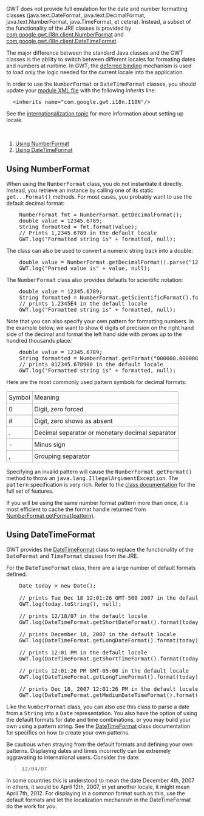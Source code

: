 <p>GWT does not provide full emulation for the date and number formatting classes (java.text.DateFormat, java.text.DecimalFormat, java.text.NumberFormat, java.TimeFormat, et
cetera). Instead, a subset of the functionality of the JRE classes is provided by <a href="/javadoc/latest/com/google/gwt/i18n/client/NumberFormat.html">com.google.gwt.i18n.client.NumberFormat</a> and <a href="/javadoc/latest/com/google/gwt/i18n/client/DateTimeFormat.html">com.google.gwt.i18n.client.DateTimeFormat</a>.</p>

<p>The major difference between the standard Java classes and the GWT classes is the ability to switch between different locales for formating dates and numbers at runtime. In
GWT, the <a href="DevGuideCodingBasics.html#DevGuideDeferredBinding">deferred binding</a> mechanism is used to load only the logic needed for the current locale into the
application.</p>

<p>In order to use the <tt>NumberFormat</tt> or <tt>DateTimeFormat</tt> classes, you should update your <a href="DevGuideOrganizingProjects.html#DevGuideModuleXml.html">module XML file</a> with
the following <i>inherits</i> line:</p>

<pre class="prettyprint">
  &lt;inherits name=&quot;com.google.gwt.i18n.I18N&quot;/&gt;
</pre>

<p>See the <a href="DevGuideI18n.html">internationalization topic</a> for more information about setting up locale.</p>
<br>

<ol class="toc" id="pageToc">
  <li><a href="#numberformat">Using NumberFormat</a></li>
  <li><a href="#datetimeformat">Using DateTimeFormat</a></li>
</ol>

<h2 id="numberformat">Using NumberFormat</h2>

<p>When using the <tt>NumberFormat</tt> class, you do not instantiate it directly. Instead, you retrieve an instance by calling one of its static <tt>get...Format()</tt> methods.
For most cases, you probably want to use the default decimal format:</p>

<pre class="prettyprint">
    NumberFormat fmt = NumberFormat.getDecimalFormat();
    double value = 12345.6789;
    String formatted = fmt.format(value);
    // Prints 1,2345.6789 in the default locale
    GWT.log(&quot;Formatted string is&quot; + formatted, null);
</pre>

<p>The class can also be used to convert a numeric string back into a double:</p>

<pre class="prettyprint">
    double value = NumberFormat.getDecimalFormat().parse(&quot;12345.6789&quot;);
    GWT.log(&quot;Parsed value is&quot; + value, null);
</pre>

<p>The <tt>NumberFormat</tt> class also provides defaults for scientific notation:</p>

<pre class="prettyprint">
    double value = 12345.6789;
    String formatted = NumberFormat.getScientificFormat().format(value);
    // prints 1.2345E4 in the default locale
    GWT.log(&quot;Formatted string is&quot; + formatted, null);
</pre>

<p>Note that you can also specify your own pattern for formatting numbers. In the example below, we want to show 6 digits of precision on the right hand side of the decimal and
format the left hand side with zeroes up to the hundred thousands place:</p>

<pre class="prettyprint">
    double value = 12345.6789;
    String formatted = NumberFormat.getFormat(&quot;000000.000000&quot;).format(value);
    // prints 012345.678900 in the default locale
    GWT.log(&quot;Formatted string is&quot; + formatted, null);
</pre>

<p>Here are the most commonly used pattern symbols for decimal formats:</p>

<table>
<tr>
<td style="border: 1px solid #aaa; padding: 5px;">Symbol</td>
<td style="border: 1px solid #aaa; padding: 5px;">Meaning</td>
</tr>

<tr>
<td style="border: 1px solid #aaa; padding: 5px;">0</td>
<td style="border: 1px solid #aaa; padding: 5px;">Digit, zero forced</td>
</tr>

<tr>
<td style="border: 1px solid #aaa; padding: 5px;">#</td>
<td style="border: 1px solid #aaa; padding: 5px;">Digit, zero shows as absent</td>
</tr>

<tr>
<td style="border: 1px solid #aaa; padding: 5px;">.</td>
<td style="border: 1px solid #aaa; padding: 5px;">Decimal separator or monetary decimal separator</td>
</tr>

<tr>
<td style="border: 1px solid #aaa; padding: 5px;">-</td>
<td style="border: 1px solid #aaa; padding: 5px;">Minus sign</td>
</tr>

<tr>
<td style="border: 1px solid #aaa; padding: 5px;">,</td>
<td style="border: 1px solid #aaa; padding: 5px;">Grouping separator</td>
</tr>
</table>



<p>Specifying an invalid pattern will cause the <tt>NumberFormat.getFormat()</tt> method to throw an <tt>java.lang.IllegalArgumentException</tt>. The <tt>pattern</tt>
specification is very rich. Refer to the <a href="/javadoc/latest/com/google/gwt/i18n/client/NumberFormat.html">class
documentation</a> for the full set of features.</p>

<p>If you will be using the same number format pattern more than once, it is most efficient to cache the format handle returned from <a href="/javadoc/latest/com/google/gwt/i18n/client/NumberFormat.html#getFormat(java.lang.String)">NumberFormat.getFormat(pattern)</a>.</p>

<h2 id="datetimeformat">Using DateTimeFormat</h2>

<p>GWT provides the <a href="/javadoc/latest/com/google/gwt/i18n/client/DateTimeFormat.html">DateTimeFormat</a> class to
replace the functionality of the <tt>DateFormat</tt> and <tt>TimeFormat</tt> classes from the JRE.</p>

<p>For the <tt>DateTimeFormat</tt> class, there are a large number of default formats defined.</p>

<pre class="prettyprint">
    Date today = new Date();

    // prints Tue Dec 18 12:01:26 GMT-500 2007 in the default locale.
    GWT.log(today.toString(), null);

    // prints 12/18/07 in the default locale
    GWT.log(DateTimeFormat.getShortDateFormat().format(today), null);

    // prints December 18, 2007 in the default locale
    GWT.log(DateTimeFormat.getLongDateFormat().format(today), null);

    // prints 12:01 PM in the default locale
    GWT.log(DateTimeFormat.getShortTimeFormat().format(today), null);

    // prints 12:01:26 PM GMT-05:00 in the default locale
    GWT.log(DateTimeFormat.getLongTimeFormat().format(today), null);

    // prints Dec 18, 2007 12:01:26 PM in the default locale
    GWT.log(DateTimeFormat.getMediumDateTimeFormat().format(today), null);
</pre>

<p>Like the <tt>NumberFormat</tt> class, you can also use this class to parse a date from a <tt>String</tt> into a <tt>Date</tt> representation. You also have the option of using
the default formats for date and time combinations, or you may build your own using a pattern string. See the <a href="/javadoc/latest/com/google/gwt/i18n/client/DateTimeFormat.html">DateTimeFormat</a> class documentation for specifics on how to create your own patterns.</p>

<p>Be cautious when straying from the default formats and defining your own patterns. Displaying dates and times incorrectly can be extremely aggravating to international users.
Consider the date:</p>

<blockquote><tt>12/04/07</tt></blockquote>

<p>In some countries this is understood to mean the date December 4th, 2007 in others, it would be April 12th, 2007, in yet another locale, it might mean April 7th, 2012. For
displaying in a common format such as this, use the default formats and let the localization mechanism in the DateTimeFormat do the work for you.</p>

